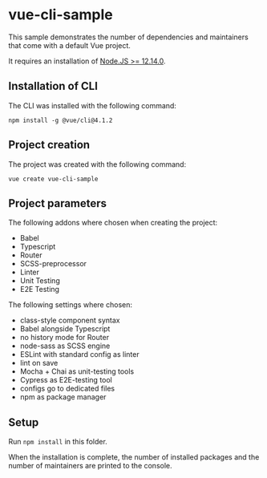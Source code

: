 # vue-cli-sample

This sample demonstrates the number of dependencies and maintainers that
come with a default Vue project.

It requires an installation of [Node.JS >= 12.14.0](https://nodejs.org/en/).

## Installation of CLI  

The CLI was installed with the following command:

`` npm install -g @vue/cli@4.1.2 ``

## Project creation

The project was created with the following command:

`` vue create vue-cli-sample ``

## Project parameters

The following addons where chosen when creating the project:

* Babel
* Typescript
* Router
* SCSS-preprocessor
* Linter
* Unit Testing
* E2E Testing

The following settings where chosen:

* class-style component syntax
* Babel alongside Typescript
* no history mode for Router
* node-sass as SCSS engine
* ESLint with standard config as linter
* lint on save
* Mocha + Chai as unit-testing tools
* Cypress as E2E-testing tool
* configs go to dedicated files
* npm as package manager

## Setup  

Run `` npm install `` in this folder.

When the installation is complete, the number of installed packages and the number
of maintainers are printed to the console.
